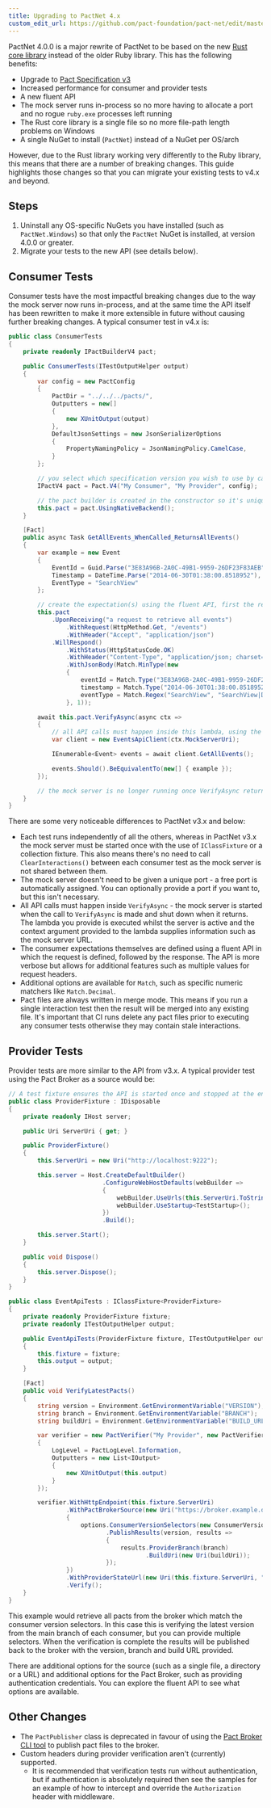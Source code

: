 ```yaml
---
title: Upgrading to PactNet 4.x
custom_edit_url: https://github.com/pact-foundation/pact-net/edit/master/docs/upgrading-to-4.md
---
```

<!-- This file has been synced from the pact-foundation/pact-net repository. Please do not edit it directly. The URL of the source file can be found in the custom_edit_url value above -->

PactNet 4.0.0 is a major rewrite of PactNet to be based on the new [Rust core library]
instead of the older Ruby library. This has the following benefits:

- Upgrade to [Pact Specification v3]
- Increased performance for consumer and provider tests
- A new fluent API
- The mock server runs in-process so no more having to allocate a port and no rogue
  `ruby.exe` processes left running
- The Rust core library is a single file so no more file-path length problems on Windows
- A single NuGet to install (`PactNet`) instead of a NuGet per OS/arch

However, due to the Rust library working very differently to the Ruby library, this means
that there are a number of breaking changes. This guide highlights those changes so that
you can migrate your existing tests to v4.x and beyond.

Steps
-----

1. Uninstall any OS-specific NuGets you have installed (such as `PactNet.Windows`) so that
   only the `PactNet` NuGet is installed, at version 4.0.0 or greater.
2. Migrate your tests to the new API (see details below).

## Consumer Tests

Consumer tests have the most impactful breaking changes due to the way the mock server now
runs in-process, and at the same time the API itself has been rewritten to make it more
extensible in future without causing further breaking changes. A typical consumer test in
v4.x is:

```csharp
public class ConsumerTests
{
    private readonly IPactBuilderV4 pact;

    public ConsumerTests(ITestOutputHelper output)
    {
        var config = new PactConfig
        {
            PactDir = "../../../pacts/",
            Outputters = new[]
            {
                new XUnitOutput(output)
            },
            DefaultJsonSettings = new JsonSerializerOptions
            {
                PropertyNamingPolicy = JsonNamingPolicy.CamelCase,
            }
        };

        // you select which specification version you wish to use by calling V2, V3 or V4
        IPactV4 pact = Pact.V4("My Consumer", "My Provider", config);

        // the pact builder is created in the constructor so it's unique to each test
        this.pact = pact.UsingNativeBackend();
    }

    [Fact]
    public async Task GetAllEvents_WhenCalled_ReturnsAllEvents()
    {
        var example = new Event
        {
            EventId = Guid.Parse("3E83A96B-2A0C-49B1-9959-26DF23F83AEB"),
            Timestamp = DateTime.Parse("2014-06-30T01:38:00.8518952"),
            EventType = "SearchView"
        };

        // create the expectation(s) using the fluent API, first the request and then the response
        this.pact
            .UponReceiving("a request to retrieve all events")
                .WithRequest(HttpMethod.Get, "/events")
                .WithHeader("Accept", "application/json")
            .WillRespond()
                .WithStatus(HttpStatusCode.OK)
                .WithHeader("Content-Type", "application/json; charset=utf-8")
                .WithJsonBody(Match.MinType(new
                {
                    eventId = Match.Type("3E83A96B-2A0C-49B1-9959-26DF23F83AEB"),
                    timestamp = Match.Type("2014-06-30T01:38:00.8518952"),
                    eventType = Match.Regex("SearchView", "SearchView|DetailsView")
                }, 1));

        await this.pact.VerifyAsync(async ctx =>
        {
            // all API calls must happen inside this lambda, using the URL provided by the context argument
            var client = new EventsApiClient(ctx.MockServerUri);

            IEnumerable<Event> events = await client.GetAllEvents();

            events.Should().BeEquivalentTo(new[] { example });
        });

        // the mock server is no longer running once VerifyAsync returns
    }
}
```

There are some very noticeable differences to PactNet v3.x and below:

- Each test runs independently of all the others, whereas in PactNet v3.x the mock server must
  be started once with the use of `IClassFixture` or a collection fixture. This also means there's
  no need to call `ClearInteractions()` between each consumer test as the mock server is not shared
  between them.
- The mock server doesn't need to be given a unique port - a free port is automatically assigned.
  You can optionally provide a port if you want to, but this isn't necessary.
- All API calls must happen inside `VerifyAsync` - the mock server is started when the call to
  `VerifyAsync` is made and shut down when it returns. The lambda you provide is executed whilst
  the server is active and the context argument provided to the lambda supplies information such
  as the mock server URL.
- The consumer expectations themselves are defined using a fluent API in which the request is
  defined, followed by the response. The API is more verbose but allows for additional features
  such as multiple values for request headers.
- Additional options are available for `Match`, such as specific numeric matchers like `Match.Decimal`.
- Pact files are always written in merge mode. This means if you run a single interaction test
  then the result will be merged into any existing file. It's important that CI runs delete any
  pact files prior to executing any consumer tests otherwise they may contain stale interactions.

## Provider Tests

Provider tests are more similar to the API from v3.x. A typical provider test using the Pact Broker
as a source would be:

```csharp
// A test fixture ensures the API is started once and stopped at the end of the test run
public class ProviderFixture : IDisposable
{
    private readonly IHost server;

    public Uri ServerUri { get; }

    public ProviderFixture()
    {
        this.ServerUri = new Uri("http://localhost:9222");

        this.server = Host.CreateDefaultBuilder()
                          .ConfigureWebHostDefaults(webBuilder =>
                          {
                              webBuilder.UseUrls(this.ServerUri.ToString());
                              webBuilder.UseStartup<TestStartup>();
                          })
                          .Build();

        this.server.Start();
    }

    public void Dispose()
    {
        this.server.Dispose();
    }
}

public class EventApiTests : IClassFixture<ProviderFixture>
{
    private readonly ProviderFixture fixture;
    private readonly ITestOutputHelper output;

    public EventApiTests(ProviderFixture fixture, ITestOutputHelper output)
    {
        this.fixture = fixture;
        this.output = output;
    }

    [Fact]
    public void VerifyLatestPacts()
    {
        string version = Environment.GetEnvironmentVariable("VERSION");
        string branch = Environment.GetEnvironmentVariable("BRANCH");
        string buildUri = Environment.GetEnvironmentVariable("BUILD_URL");

        var verifier = new PactVerifier("My Provider", new PactVerifierConfig
        {
            LogLevel = PactLogLevel.Information,
            Outputters = new List<IOutput>
            {
                new XUnitOutput(this.output)
            }
        });

        verifier.WithHttpEndpoint(this.fixture.ServerUri)
                .WithPactBrokerSource(new Uri("https://broker.example.org"), options =>
                {
                    options.ConsumerVersionSelectors(new ConsumerVersionSelector { MainBranch = true, Latest = true })
                           .PublishResults(version, results =>
                           {
                               results.ProviderBranch(branch)
                                      .BuildUri(new Uri(buildUri));
                           });
                })
                .WithProviderStateUrl(new Uri(this.fixture.ServerUri, "/provider-states"))
                .Verify();
    }
}
```

This example would retrieve all pacts from the broker which match the consumer version selectors. In this case
this is verifying the latest version from the main branch of each consumer, but you can provide multiple selectors.
When the verification is complete the results will be published back to the broker with the version, branch and
build URL provided.

There are additional options for the source (such as a single file, a directory or a URL) and additional
options for the Pact Broker, such as providing authentication credentials. You can explore the fluent API
to see what options are available.

## Other Changes

- The `PactPublisher` class is deprecated in favour of using the [Pact Broker CLI tool] to publish pact files
  to the broker.
- Custom headers during provider verification aren't (currently) supported.
  - It is recommended that verification tests run without authentication, but if authentication is absolutely
    required then see the samples for an example of how to intercept and override the `Authorization` header with
    middleware.

[Rust core library]: https://github.com/pact-foundation/pact-reference
[Pact Broker CLI tool]: https://docs.pact.io/pact_broker/client_cli
[Pact Specification v3]: https://github.com/pact-foundation/pact-specification/tree/version-3

